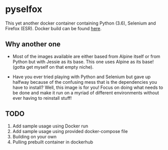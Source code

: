 # pyselfox

This yet another docker container containing Python (3.6), Selenium and Firefox (ESR). Docker build can be found [here](https://hub.docker.com/r/tehusername/pyselfox/).

## Why another one

* Most of the images available are either based from Alpine itself or from Python but with Jessie as its base. This one uses Alpine as its base! (gotta get myself on that empty niche).

* Have you ever tried playing with Python and Selenium but gave up halfway because of the confusing mess that is the dependencies you have to install? Well, this image is for you! Focus on doing what needs to be done and make it run on a myriad of different environments without ever having to reinstall stuff!

## TODO

1) Add sample usage using Docker run
2) Add sample usage using provided docker-compose file
3) Building on your own
4) Pulling prebuilt container in dockerhub

